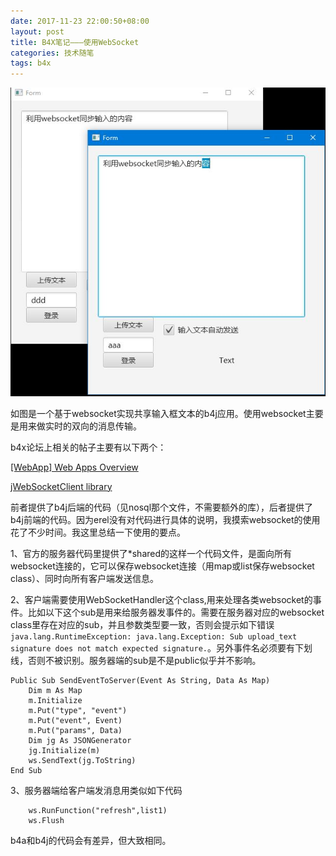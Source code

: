 ```yaml
---
date: 2017-11-23 22:00:50+08:00
layout: post
title: B4X笔记———使用WebSocket
categories: 技术随笔
tags: b4x
---
```



![](https://github.com/xulihang/xulihang.github.io/raw/master/album/websocket.JPG)

如图是一个基于websocket实现共享输入框文本的b4j应用。使用websocket主要是用来做实时的双向的消息传输。

b4x论坛上相关的帖子主要有以下两个：

[[WebApp] Web Apps Overview](https://www.b4x.com/android/forum/threads/webapp-web-apps-overview.39811/)

[jWebSocketClient library](https://www.b4x.com/android/forum/threads/jwebsocketclient-library.40985/#content)

前者提供了b4j后端的代码（见nosql那个文件，不需要额外的库），后者提供了b4j前端的代码。因为erel没有对代码进行具体的说明，我摸索websocket的使用花了不少时间。我这里总结一下使用的要点。

1、官方的服务器代码里提供了*shared的这样一个代码文件，是面向所有websocket连接的，它可以保存websocket连接（用map或list保存websocket class）、同时向所有客户端发送信息。

2、客户端需要使用WebSocketHandler这个class,用来处理各类websocket的事件。比如以下这个sub是用来给服务器发事件的。需要在服务器对应的websocket class里存在对应的sub，并且参数类型要一致，否则会提示如下错误`java.lang.RuntimeException: java.lang.Exception: Sub upload_text signature does not match expected signature.`。另外事件名必须要有下划线，否则不被识别。服务器端的sub是不是public似乎并不影响。

```
Public Sub SendEventToServer(Event As String, Data As Map)
	Dim m As Map
	m.Initialize
	m.Put("type", "event")
	m.Put("event", Event)
	m.Put("params", Data)
	Dim jg As JSONGenerator
	jg.Initialize(m)
	ws.SendText(jg.ToString)
End Sub
```

3、服务器端给客户端发消息用类似如下代码

```
	ws.RunFunction("refresh",list1)
	ws.Flush
```

b4a和b4j的代码会有差异，但大致相同。